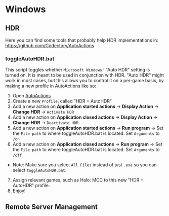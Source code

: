 # Windows

## HDR
Here you can find some tools that probably help HDR implementations in: https://github.com/Codectory/AutoActions

### toggleAutoHDR.bat
This script toggles whether `Microsoft Windows'` "Auto HDR" setting is turned on. It is meant to be used in conjunction with HDR. "Auto HDR" might work in most cases, but this allows you to control it on a per-game basis, by making a new profile in AutoActions like so:
1) Open <a href="https://github.com/Codectory/AutoActions">AutoActions</a>
2) Create a new `Profile`, called "HDR + AutoHDR"
3) Add a new action on **Application started actions** -> **Display Action** -> **Change HDR** -> `Activate HDR`
4) Add a new action on **Application closed actions** -> **Display Action** -> **Change HDR** -> `Deactivate HDR`
5) Add a new action on **Application started actions** -> **Run program** -> Set the `File path` to where toggleAutoHDR.bat is located. Set `Arguments` to `/on`
6) Add a new action on **Application closed actions** -> **Run program** -> Set the `File path` to where toggleAutoHDR.bat is located. Set `Arguments` to `/off`
- Note: Make sure you select `All Files` instead of just `.exe` so you can select `toggleAutoHDR.bat`. 
7) Assign relevant games, such as Halo: MCC to this new "HDR + AutoHDR" profile.
8) Enjoy!

## Remote Server Management
